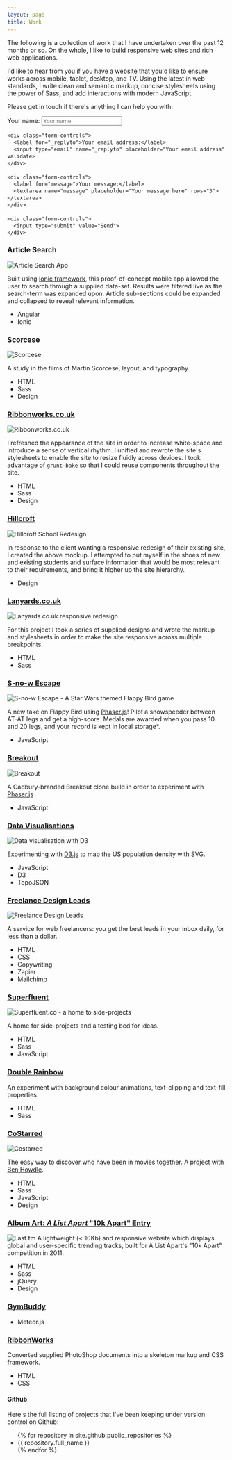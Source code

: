 ```yaml
---
layout: page
title: Work
---
```


The following is a collection of work that I have undertaken over the past 12 months or so. On the whole, I like to build responsive web sites and rich web applications.

I'd like to hear from you if you have a website that you'd like to ensure works across mobile, tablet, desktop, and TV. Using the latest in web standards, I write clean and semantic markup, concise stylesheets using the power of Sass, and add interactions with modern JavaScript.

Please get in touch if there's anything I can help you with:

<form action="//formspree.io/formspree@danmatthew.co.uk" method="POST">
    <input type="hidden" name="_subject" value="New website message">
    <div class="form-controls">
      <label for="name">Your name:</label>
      <input type="text" name="name" placeholder="Your name">
    </div>

    <div class="form-controls">
      <label for="_replyto">Your email address:</label>
      <input type="email" name="_replyto" placeholder="Your email address" validate>
    </div>

    <div class="form-controls">
      <label for="message">Your message:</label>
      <textarea name="message" placeholder="Your message here" rows="3"></textarea>
    </div>

    <div class="form-controls">
      <input type="submit" value="Send">
    </div>
</form>

### Article Search 
<img src="/public/img/build/search-f.jpg 487w, /public/img/build/search-m.jpg 244w, /public/img/build/search-s.jpg 122w" sizes="(max-width: 30em) 100vw" src="/public/img/build/search-f.jpg" alt="Article Search App" />

Built using [Ionic framework](http://ionicframework.com/), this proof-of-concept mobile app allowed the user to search through a supplied data-set. Results were filtered live as the search-term was expanded upon. Article sub-sections could be expanded and collapsed to reveal relevant information.

<ul class="badges">
<li>Angular</li>
<li>Ionic</li>
</ul>

### [Scorcese](http://danmatthew.co.uk/scorcese)
<img srcset="/public/img/build/scorcese-f.jpg 1212w,
/public/img/build/scorcese-m.jpg 606w,
/public/img/build/scorcese-s.jpg 303w" src="/public/img/build/scorcese-f.jpg" alt="Scorcese" />

A study in the films of Martin Scorcese, layout, and typography.

<ul class="badges">
<li>HTML</li>
<li>Sass</li>
<li>Design</li>
</ul>

### [Ribbonworks.co.uk](http://ribbonworks.co.uk)
<img srcset="/public/img/build/ribbonworks-new-full.jpg 1307w,
/public/img/build/ribbonworks-new-med.jpg 654w,
/public/img/build/ribbonworks-new-small.jpg 327w" src="/public/img/build/ribbonworks-new-full.jpg" alt="Ribbonworks.co.uk" />

I refreshed the appearance of the site in order to increase white-space and introduce a sense of vertical rhythm. I unified and rewrote the site's stylesheets to enable the site to resize fluidly across devices. I took advantage of [`grunt-bake`](https://github.com/MathiasPaumgarten/grunt-bake) so that I could reuse components throughout the site.

<ul class="badges">
<li>HTML</li>
<li>Sass</li>
<li>Design</li>
</ul>

### [Hillcroft](http://hillcroft.ac.uk)
<img srcset="/public/img/build/hillcroft-f.jpg 1322w,
/public/img/build/hillcroft-m.jpg 661w,
/public/img/build/hillcroft-s.jpg 331w" src="/public/img/build/hillcroft-f.jpg" alt="Hillcroft School Redesign" />

In response to the client wanting a responsive redesign of their existing site, I created the above mockup. I attempted to put myself in the shoes of new and existing students and surface information that would be most relevant to their requirements, and bring it higher up the site hierarchy.

<ul class="badges">
  <li>Design</li>
</ul>

### [Lanyards.co.uk](http://lanyards.co.uk)
<img srcset="/public/img/build/lanyards-f.jpg 1343w,
/public/img/build/lanyards-m.jpg 672w,
/public/img/build/lanyards-s.jpg 336w" src="/public/img/build/lanyards-f.jpg" alt="Lanyards.co.uk responsive redesign" />

For this project I took a series of supplied designs and wrote the markup and stylesheets in order to make the site responsive across multiple breakpoints.

<ul class="badges">
  <li>HTML</li>
  <li>Sass</li>
</ul>


### [S-no-w Escape](http://flappy.danmatthew.co.uk)
<img srcset="/public/img/build/flappy-f.jpg 1377w,
/public/img/build/flappy-m.jpg 689w,
/public/img/build/flappy-s.jpg 344w" src="/public/img/build/flappy-f.jpg" alt="S-no-w Escape - A Star Wars themed Flappy Bird game" />

A new take on Flappy Bird using [Phaser.js](http://phaser.io)! Pilot a snowspeeder between AT-AT legs and get a high-score. Medals are awarded when you pass 10 and 20 legs, and your record is kept in local storage*.

<ul class="badges">
  <li>JavaScript</li>
</ul>

### [Breakout](http://breakout.danmatthew.co.uk)
<img srcset="/public/img/build/breakout-f.jpg 1377w,
/public/img/build/breakout-m.jpg 689w,
/public/img/build/breakout-s.jpg 344w" src="/public/img/build/breakout-f.jpg" alt="Breakout" />

A Cadbury-branded Breakout clone build in order to experiment with [Phaser.js](http://phaser.io/)

<ul class="badges">
  <li>JavaScript</li>
</ul>

### [Data Visualisations](http://datavis.danmatthew.co.uk)
<img srcset="/public/img/build/datavis-f.jpg 1307w,
/public/img/build/datavis-m.jpg 654w,
/public/img/build/datavis-s.jpg 327w" src="/public/img/build/datavis-f.jpg" alt="Data visualisation with D3" />

Experimenting with [D3.js](http://d3js.org) to map the US population density with SVG.

<ul class="badges">
  <li>JavaScript</li>
  <li>D3</li>
  <li>TopoJSON</li>
</ul>

### [Freelance Design Leads](http://leads.danmatthew.co.uk)
<img srcset="/public/img/build/freelance-f.jpg 1347w,
/public/img/build/freelance-m.jpg 647w,
/public/img/build/freelance-s.jpg 337w" src="/public/img/build/freelance-f.jpg" alt="Freelance Design Leads" />

A service for web freelancers: you get the best leads in your inbox daily, for less than a dollar.

<ul class="badges">
  <li>HTML</li>
  <li>CSS</li>
  <li>Copywriting</li>
  <li>Zapier</li>
  <li>Mailchimp</li>
</ul>


### [Superfluent](http://superfluent.co)
<img srcset="/public/img/build/superfluent-f.jpg 1347w,
/public/img/build/superfluent-m.jpg 647w,
/public/img/build/superfluent-s.jpg 337w" src="/public/img/build/superfluent-f.jpg" alt="Superfluent.co - a home to side-projects" />

A home for side-projects and a testing bed for ideas.

<ul class="badges">
  <li>HTML</li>
  <li>Sass</li>
  <li>JavaScript</li>
</ul>

### [Double Rainbow](http://hammr.co/7806257/2)
An experiment with background colour animations, text-clipping and text-fill properties.

<ul class="badges">
  <li>HTML</li>
  <li>Sass</li>
</ul>

### [CoStarred](http://costarred.im)
<img srcset="/public/img/build/costarred-f.jpg 1347w,
/public/img/build/costarred-m.jpg 647w,
/public/img/build/costarred-s.jpg 337w" src="/public/img/build/costarred-f.jpg" alt="Costarred" />

The easy way to discover who have been in movies together. A project with [Ben Howdle](http://benhowdle.im).

<ul class="badges">
  <li>HTML</li>
  <li>Sass</li>
  <li>JavaScript</li>
  <li>Design</li>
</ul>

### [Album Art: _A List Apart_ "10k Apart" Entry](http://lastfm.danmatthew.co.uk)
<img srcset="/public/img/build/lastfm-f.jpg 1347w,
/public/img/build/lastfm-m.jpg 647w,
/public/img/build/lastfm-s.jpg 337w" src="/public/img/build/lastfm-f.jpg" alt="Last.fm" />
A lightweight (< 10Kb) and responsive website which displays global and user-specific trending tracks, built for A List Apart's "10k Apart" competition in 2011.

<ul class="badges">
  <li>HTML</li>
  <li>Sass</li>
  <li>jQuery</li>
  <li>Design</li>
</ul>

### [GymBuddy](http://gymbuddy.meteor.com)

<ul class="badges">
  <li>Meteor.js</li>
</ul>


### [RibbonWorks](http://ribbonworks.co.uk)
Converted supplied PhotoShop documents into a skeleton markup and CSS framework.

<ul class="badges">
  <li>HTML</li>
  <li>CSS</li>
</ul>

#### Github
Here's the full listing of projects that I've been keeping under version control on Github:

<ul class="badges">
  {% for repository in site.github.public_repositories %}
    <li>{{ repository.full_name }} </li>
  {% endfor %}
</ul>
